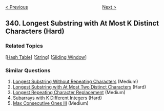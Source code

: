 <!--|This file generated by command(leetcode description); DO NOT EDIT.    |-->
<!--+----------------------------------------------------------------------+-->
<!--|@author    openset <openset.wang@gmail.com>                           |-->
<!--|@link      https://github.com/openset                                 |-->
<!--|@home      https://github.com/openset/leetcode                        |-->
<!--+----------------------------------------------------------------------+-->

[< Previous](https://github.com/openset/leetcode/tree/master/problems/nested-list-weight-sum "Nested List Weight Sum")
　　　　　　　　　　　　　　　　
[Next >](https://github.com/openset/leetcode/tree/master/problems/flatten-nested-list-iterator "Flatten Nested List Iterator")

## 340. Longest Substring with At Most K Distinct Characters (Hard)



### Related Topics
  [[Hash Table](https://github.com/openset/leetcode/tree/master/tag/hash-table/README.md)]
  [[String](https://github.com/openset/leetcode/tree/master/tag/string/README.md)]
  [[Sliding Window](https://github.com/openset/leetcode/tree/master/tag/sliding-window/README.md)]

### Similar Questions
  1. [Longest Substring Without Repeating Characters](https://github.com/openset/leetcode/tree/master/problems/longest-substring-without-repeating-characters) (Medium)
  1. [Longest Substring with At Most Two Distinct Characters](https://github.com/openset/leetcode/tree/master/problems/longest-substring-with-at-most-two-distinct-characters) (Hard)
  1. [Longest Repeating Character Replacement](https://github.com/openset/leetcode/tree/master/problems/longest-repeating-character-replacement) (Medium)
  1. [Subarrays with K Different Integers](https://github.com/openset/leetcode/tree/master/problems/subarrays-with-k-different-integers) (Hard)
  1. [Max Consecutive Ones III](https://github.com/openset/leetcode/tree/master/problems/max-consecutive-ones-iii) (Medium)
